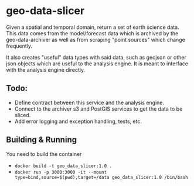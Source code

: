 # geo-data-slicer

Given a spatial and temporal domain, return a set of earth science data.
This data comes from the model/forecast data which is archived by the geo-data-archiver as well as from scraping "point sources" which change frequently.

It also creates "useful" data types with said data, such as geojson or other json objects which are useful to the analysis engine.
It is meant to interface with the analysis engine directly.

## Todo:

- Define contract between this service and the analysis engine.
- Connect to the archiver s3 and PostGIS services to get the data to be sliced.
- Add error logging and exception handling, tests, etc.

## Building & Running

You need to build the container

- `docker build -t geo_data_slicer:1.0 .`
- `docker run -p 3000:3000 -it --mount type=bind,source=$(pwd),target=/data geo_data_slicer:1.0 /bin/bash`
